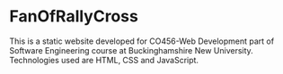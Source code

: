 # FanOfRallyCross
This is a static website developed for CO456-Web Development part of Software Engineering course at Buckinghamshire New University.
Technologies used are HTML, CSS and JavaScript. 
